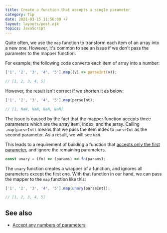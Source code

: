 ```yaml
---
title: Create a function that accepts a single parameter
category: Tip
date: 2021-03-15 11:56:00 +7
layout: layouts/post.njk
topics: JavaScript
---
```


Quite often, we use the `map` function to transform each item of an array into a new one. However, it's common to see an issue if we don't pass the parameter to the mapper function.

For example, the following code converts each item of array into a number:

```js
['1', '2', '3', '4', '5'].map((v) => parseInt(v));

// [1, 2, 3, 4, 5]
```

However, the result isn't correct if we shorten it as below:

```js
['1', '2', '3', '4', '5'].map(parseInt);

// [1, NaN, NaN, NaN, NaN]
```

The issue is caused by the fact that the mapper function accepts three parameters which are the array item, index, and the array.
Calling `.map(parseInt)` means that we pass the item index to `parseInt` as the second parameter. As a result, we will see `NaN`.

This leads to a requirement of building a function that [accepts only the first parameter](https://1loc.dev/function/create-a-function-that-accepts-a-single-argument/), and ignore the remaining parameters.

```js
const unary = (fn) => (params) => fn(params);
```

The `unary` function creates a wrapper of a function, and ignores all parameters except the first one. With that function in our hand, we can pass the mapper to the `map` function like this:

```js
['1', '2', '3', '4', '5'].map(unary(parseInt));

// [1, 2, 3, 4, 5]
```

## See also

-   [Accept any numbers of parameters](/accept-any-numbers-of-parameters)
